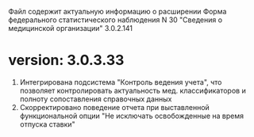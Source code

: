 Файл содержит актуальную информацию о расширении Форма федерального статистического наблюдения N 30 "Сведения о медицинской организации"
3.0.2.141

# version: 3.0.3.33
1. Интегрирована подсистема "Контроль ведения учета", что позволяет контролировать актуальность мед. классификаторов и полноту сопоставления справочных данных
2. Скорректировано поведение отчета при выставленной функциональной опции "Не исключать освобожденные на время отпуска ставки"
